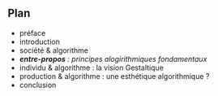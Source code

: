 ## Plan

- préface
- introduction
- société & algorithme
- _**entre-propos** : principes alogirithmiques fondamentaux_
- individu & algorithme : la vision Gestaltique
- production & algorithme : une esthétique algorithmique ?
- conclusion
